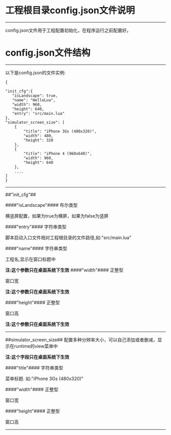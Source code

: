 工程根目录config.json文件说明
===
---
config.json文件用于工程配置初始化，在程序运行之前配置好。

config.json文件结构
===
---
以下是config.json的文件实例:

	{
	
    "init_cfg":{
       "isLandscape": true,
       "name": "HelloLua",
       "width": 960,
       "height": 640,
       "entry": "src/main.lua"
    },
    "simulator_screen_size": [
        {
            "title": "iPhone 3Gs (480x320)",
            "width": 480,
            "height": 320
        },
        {
            "title": "iPhone 4 (960x640)",
            "width": 960,
            "height": 640
        },
        ....
    ]
	}
---	
##"init_cfg"##

####"isLandscape"####
布尔类型

横竖屏配置，如果为true为横屏，如果为false为竖屏

####"entry"####
字符串类型

脚本启动入口文件相对工程根目录的文件路径,如:"src/main.lua"

####"name"####
字符串类型

工程名,显示在窗口标题中

**注:这个参数只在桌面系统下生效**
####"width"####
正整型

窗口宽

**注:这个参数只在桌面系统下生效**

####"height"####
正整型

窗口高

**注:这个参数只在桌面系统下生效**

---
##simulator_screen_size##
配置多种分辨率大小，可以自己添加或者删减，显示在runtime的view菜单中

**注:这个字段只在桌面系统下生效**

####"title"####
字符串类型

菜单标题. 如:"iPhone 3Gs (480x320)"

####"width"####
正整型

窗口宽

####"height"####
正整型

窗口高


---